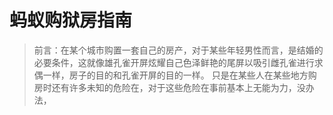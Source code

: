 # 蚂蚁购狱房指南

> 前言：在某个城市购置一套自己的房产，对于某些年轻男性而言，是结婚的必要条件，这就像雄孔雀开屏炫耀自己色泽鲜艳的尾屏以吸引雌孔雀进行求偶一样，房子的目的和孔雀开屏的目的一样。
> 只是在某些人在某些地方购房时还有许多未知的危险在，对于这些危险在事前基本上无能为力，没办法，

<!--stackedit_data:
eyJoaXN0b3J5IjpbLTE3ODM5MzQ1MTAsLTIzNjY3MzI0OCwtMj
Q1MDgxMzUxLC0xNTc2ODY5ODAyLDU5MjExNDkyNiwtMTM1NjI2
MTMwNSwyNjE0NzMyMzksMTE2MDI4OTk5Myw4NTY4OTQyNjksMj
EzNTAyNTA2MywxODU1NTUyMDYwXX0=
-->